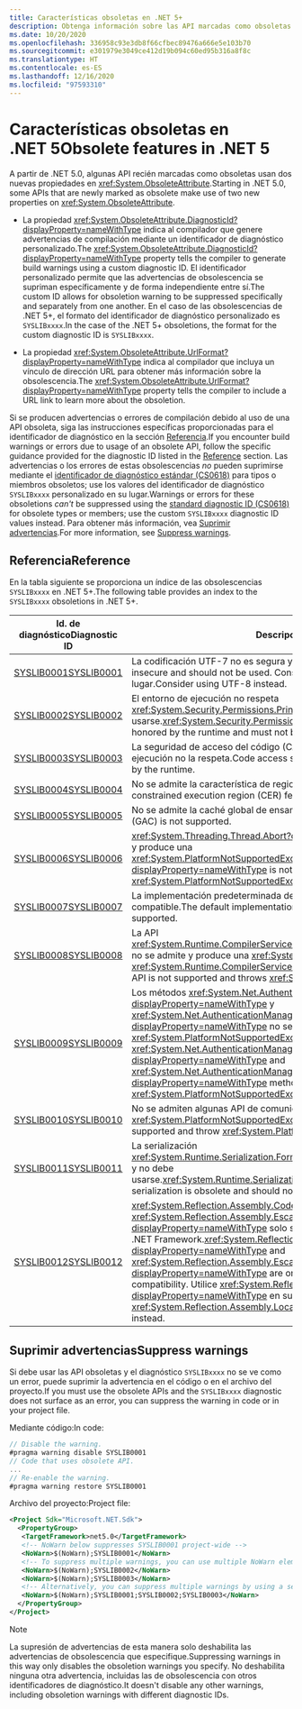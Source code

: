 ```yaml
---
title: Características obsoletas en .NET 5+
description: Obtenga información sobre las API marcadas como obsoletas en .NET 5.0 y versiones posteriores que generan advertencias del compilador SYSLIB.
ms.date: 10/20/2020
ms.openlocfilehash: 336958c93e3db8f66cfbec89476a666e5e103b70
ms.sourcegitcommit: e301979e3049ce412d19b094c60ed95b316a8f8c
ms.translationtype: HT
ms.contentlocale: es-ES
ms.lasthandoff: 12/16/2020
ms.locfileid: "97593310"
---
```

# <a name="obsolete-features-in-net-5"></a><span data-ttu-id="fb42a-103">Características obsoletas en .NET 5</span><span class="sxs-lookup"><span data-stu-id="fb42a-103">Obsolete features in .NET 5</span></span>

<span data-ttu-id="fb42a-104">A partir de .NET 5.0, algunas API recién marcadas como obsoletas usan dos nuevas propiedades en <xref:System.ObsoleteAttribute>.</span><span class="sxs-lookup"><span data-stu-id="fb42a-104">Starting in .NET 5.0, some APIs that are newly marked as obsolete make use of two new properties on <xref:System.ObsoleteAttribute>.</span></span>

- <span data-ttu-id="fb42a-105">La propiedad <xref:System.ObsoleteAttribute.DiagnosticId?displayProperty=nameWithType> indica al compilador que genere advertencias de compilación mediante un identificador de diagnóstico personalizado.</span><span class="sxs-lookup"><span data-stu-id="fb42a-105">The <xref:System.ObsoleteAttribute.DiagnosticId?displayProperty=nameWithType> property tells the compiler to generate build warnings using a custom diagnostic ID.</span></span> <span data-ttu-id="fb42a-106">El identificador personalizado permite que las advertencias de obsolescencia se supriman específicamente y de forma independiente entre sí.</span><span class="sxs-lookup"><span data-stu-id="fb42a-106">The custom ID allows for obsoletion warning to be suppressed specifically and separately from one another.</span></span> <span data-ttu-id="fb42a-107">En el caso de las obsolescencias de .NET 5+, el formato del identificador de diagnóstico personalizado es `SYSLIBxxxx`.</span><span class="sxs-lookup"><span data-stu-id="fb42a-107">In the case of the .NET 5+ obsoletions, the format for the custom diagnostic ID is `SYSLIBxxxx`.</span></span>

- <span data-ttu-id="fb42a-108">La propiedad <xref:System.ObsoleteAttribute.UrlFormat?displayProperty=nameWithType> indica al compilador que incluya un vínculo de dirección URL para obtener más información sobre la obsolescencia.</span><span class="sxs-lookup"><span data-stu-id="fb42a-108">The <xref:System.ObsoleteAttribute.UrlFormat?displayProperty=nameWithType> property tells the compiler to include a URL link to learn more about the obsoletion.</span></span>

<span data-ttu-id="fb42a-109">Si se producen advertencias o errores de compilación debido al uso de una API obsoleta, siga las instrucciones específicas proporcionadas para el identificador de diagnóstico en la sección [Referencia](#reference).</span><span class="sxs-lookup"><span data-stu-id="fb42a-109">If you encounter build warnings or errors due to usage of an obsolete API, follow the specific guidance provided for the diagnostic ID listed in the [Reference](#reference) section.</span></span> <span data-ttu-id="fb42a-110">Las advertencias o los errores de estas obsolescencias *no* pueden suprimirse mediante el [identificador de diagnóstico estándar (CS0618)](../../csharp/language-reference/compiler-messages/cs0618.md) para tipos o miembros obsoletos; use los valores del identificador de diagnóstico `SYSLIBxxxx` personalizado en su lugar.</span><span class="sxs-lookup"><span data-stu-id="fb42a-110">Warnings or errors for these obsoletions *can't* be suppressed using the [standard diagnostic ID (CS0618)](../../csharp/language-reference/compiler-messages/cs0618.md) for obsolete types or members; use the custom `SYSLIBxxxx` diagnostic ID values instead.</span></span> <span data-ttu-id="fb42a-111">Para obtener más información, vea [Suprimir advertencias](#suppress-warnings).</span><span class="sxs-lookup"><span data-stu-id="fb42a-111">For more information, see [Suppress warnings](#suppress-warnings).</span></span>

## <a name="reference"></a><span data-ttu-id="fb42a-112">Referencia</span><span class="sxs-lookup"><span data-stu-id="fb42a-112">Reference</span></span>

<span data-ttu-id="fb42a-113">En la tabla siguiente se proporciona un índice de las obsolescencias `SYSLIBxxxx` en .NET 5+.</span><span class="sxs-lookup"><span data-stu-id="fb42a-113">The following table provides an index to the `SYSLIBxxxx` obsoletions in .NET 5+.</span></span>

| <span data-ttu-id="fb42a-114">Id. de diagnóstico</span><span class="sxs-lookup"><span data-stu-id="fb42a-114">Diagnostic ID</span></span> | <span data-ttu-id="fb42a-115">Descripción</span><span class="sxs-lookup"><span data-stu-id="fb42a-115">Description</span></span> |
| - | - |
| [<span data-ttu-id="fb42a-116">SYSLIB0001</span><span class="sxs-lookup"><span data-stu-id="fb42a-116">SYSLIB0001</span></span>](syslib-warnings/syslib0001.md) | <span data-ttu-id="fb42a-117">La codificación UTF-7 no es segura y no debe usarse.</span><span class="sxs-lookup"><span data-stu-id="fb42a-117">The UTF-7 encoding is insecure and should not be used.</span></span> <span data-ttu-id="fb42a-118">Considere la posibilidad de usar UTF-8 en su lugar.</span><span class="sxs-lookup"><span data-stu-id="fb42a-118">Consider using UTF-8 instead.</span></span> |
| [<span data-ttu-id="fb42a-119">SYSLIB0002</span><span class="sxs-lookup"><span data-stu-id="fb42a-119">SYSLIB0002</span></span>](syslib-warnings/syslib0002.md) | <span data-ttu-id="fb42a-120">El entorno de ejecución no respeta <xref:System.Security.Permissions.PrincipalPermissionAttribute> y no debe usarse.</span><span class="sxs-lookup"><span data-stu-id="fb42a-120"><xref:System.Security.Permissions.PrincipalPermissionAttribute> is not honored by the runtime and must not be used.</span></span> |
| [<span data-ttu-id="fb42a-121">SYSLIB0003</span><span class="sxs-lookup"><span data-stu-id="fb42a-121">SYSLIB0003</span></span>](syslib-warnings/syslib0003.md) | <span data-ttu-id="fb42a-122">La seguridad de acceso del código (CAS) no es compatible o el entorno de ejecución no la respeta.</span><span class="sxs-lookup"><span data-stu-id="fb42a-122">Code access security (CAS) is not supported or honored by the runtime.</span></span> |
| [<span data-ttu-id="fb42a-123">SYSLIB0004</span><span class="sxs-lookup"><span data-stu-id="fb42a-123">SYSLIB0004</span></span>](syslib-warnings/syslib0004.md) | <span data-ttu-id="fb42a-124">No se admite la característica de regiones de ejecución restringidas (CER).</span><span class="sxs-lookup"><span data-stu-id="fb42a-124">The constrained execution region (CER) feature is not supported.</span></span> |
| [<span data-ttu-id="fb42a-125">SYSLIB0005</span><span class="sxs-lookup"><span data-stu-id="fb42a-125">SYSLIB0005</span></span>](syslib-warnings/syslib0005.md) | <span data-ttu-id="fb42a-126">No se admite la caché global de ensamblados (GAC).</span><span class="sxs-lookup"><span data-stu-id="fb42a-126">The global assembly cache (GAC) is not supported.</span></span> |
| [<span data-ttu-id="fb42a-127">SYSLIB0006</span><span class="sxs-lookup"><span data-stu-id="fb42a-127">SYSLIB0006</span></span>](syslib-warnings/syslib0006.md) | <span data-ttu-id="fb42a-128"><xref:System.Threading.Thread.Abort?displayProperty=nameWithType> no se admite y produce una <xref:System.PlatformNotSupportedException>.</span><span class="sxs-lookup"><span data-stu-id="fb42a-128"><xref:System.Threading.Thread.Abort?displayProperty=nameWithType> is not supported and throws <xref:System.PlatformNotSupportedException>.</span></span> |
| [<span data-ttu-id="fb42a-129">SYSLIB0007</span><span class="sxs-lookup"><span data-stu-id="fb42a-129">SYSLIB0007</span></span>](syslib-warnings/syslib0007.md) | <span data-ttu-id="fb42a-130">La implementación predeterminada de este algoritmo de criptografía no es compatible.</span><span class="sxs-lookup"><span data-stu-id="fb42a-130">The default implementation of this cryptography algorithm is not supported.</span></span> |
| [<span data-ttu-id="fb42a-131">SYSLIB0008</span><span class="sxs-lookup"><span data-stu-id="fb42a-131">SYSLIB0008</span></span>](syslib-warnings/syslib0008.md) | <span data-ttu-id="fb42a-132">La API <xref:System.Runtime.CompilerServices.DebugInfoGenerator.CreatePdbGenerator> no se admite y produce una <xref:System.PlatformNotSupportedException>.</span><span class="sxs-lookup"><span data-stu-id="fb42a-132">The <xref:System.Runtime.CompilerServices.DebugInfoGenerator.CreatePdbGenerator> API is not supported and throws <xref:System.PlatformNotSupportedException>.</span></span> |
| [<span data-ttu-id="fb42a-133">SYSLIB0009</span><span class="sxs-lookup"><span data-stu-id="fb42a-133">SYSLIB0009</span></span>](syslib-warnings/syslib0009.md) | <span data-ttu-id="fb42a-134">Los métodos <xref:System.Net.AuthenticationManager.Authenticate%2A?displayProperty=nameWithType> y <xref:System.Net.AuthenticationManager.PreAuthenticate%2A?displayProperty=nameWithType> no se admiten y producen una <xref:System.PlatformNotSupportedException>.</span><span class="sxs-lookup"><span data-stu-id="fb42a-134">The <xref:System.Net.AuthenticationManager.Authenticate%2A?displayProperty=nameWithType> and <xref:System.Net.AuthenticationManager.PreAuthenticate%2A?displayProperty=nameWithType> methods are not supported and throw <xref:System.PlatformNotSupportedException>.</span></span> |
| [<span data-ttu-id="fb42a-135">SYSLIB0010</span><span class="sxs-lookup"><span data-stu-id="fb42a-135">SYSLIB0010</span></span>](syslib-warnings/syslib0010.md) | <span data-ttu-id="fb42a-136">No se admiten algunas API de comunicación remota y producen una <xref:System.PlatformNotSupportedException>.</span><span class="sxs-lookup"><span data-stu-id="fb42a-136">Some remoting APIs are not supported and throw <xref:System.PlatformNotSupportedException>.</span></span> |
| [<span data-ttu-id="fb42a-137">SYSLIB0011</span><span class="sxs-lookup"><span data-stu-id="fb42a-137">SYSLIB0011</span></span>](syslib-warnings/syslib0011.md) | <span data-ttu-id="fb42a-138">La serialización <xref:System.Runtime.Serialization.Formatters.Binary.BinaryFormatter> está obsoleta y no debe usarse.</span><span class="sxs-lookup"><span data-stu-id="fb42a-138"><xref:System.Runtime.Serialization.Formatters.Binary.BinaryFormatter> serialization is obsolete and should not be used.</span></span> |
| [<span data-ttu-id="fb42a-139">SYSLIB0012</span><span class="sxs-lookup"><span data-stu-id="fb42a-139">SYSLIB0012</span></span>](syslib-warnings/syslib0012.md) | <span data-ttu-id="fb42a-140"><xref:System.Reflection.Assembly.CodeBase?displayProperty=nameWithType> y <xref:System.Reflection.Assembly.EscapedCodeBase?displayProperty=nameWithType> solo se incluyen para la compatibilidad con .NET Framework.</span><span class="sxs-lookup"><span data-stu-id="fb42a-140"><xref:System.Reflection.Assembly.CodeBase?displayProperty=nameWithType> and <xref:System.Reflection.Assembly.EscapedCodeBase?displayProperty=nameWithType> are only included for .NET Framework compatibility.</span></span> <span data-ttu-id="fb42a-141">Utilice <xref:System.Reflection.Assembly.Location?displayProperty=nameWithType> en su lugar.</span><span class="sxs-lookup"><span data-stu-id="fb42a-141">Use <xref:System.Reflection.Assembly.Location?displayProperty=nameWithType> instead.</span></span> |

## <a name="suppress-warnings"></a><span data-ttu-id="fb42a-142">Suprimir advertencias</span><span class="sxs-lookup"><span data-stu-id="fb42a-142">Suppress warnings</span></span>

<span data-ttu-id="fb42a-143">Si debe usar las API obsoletas y el diagnóstico `SYSLIBxxxx` no se ve como un error, puede suprimir la advertencia en el código o en el archivo del proyecto.</span><span class="sxs-lookup"><span data-stu-id="fb42a-143">If you must use the obsolete APIs and the `SYSLIBxxxx` diagnostic does not surface as an error, you can suppress the warning in code or in your project file.</span></span>

<span data-ttu-id="fb42a-144">Mediante código:</span><span class="sxs-lookup"><span data-stu-id="fb42a-144">In code:</span></span>

```csharp
// Disable the warning.
#pragma warning disable SYSLIB0001
// Code that uses obsolete API.
...
// Re-enable the warning.
#pragma warning restore SYSLIB0001
```

<span data-ttu-id="fb42a-145">Archivo del proyecto:</span><span class="sxs-lookup"><span data-stu-id="fb42a-145">Project file:</span></span>

```xml
<Project Sdk="Microsoft.NET.Sdk">
  <PropertyGroup>
   <TargetFramework>net5.0</TargetFramework>
   <!-- NoWarn below suppresses SYSLIB0001 project-wide -->
   <NoWarn>$(NoWarn);SYSLIB0001</NoWarn>
   <!-- To suppress multiple warnings, you can use multiple NoWarn elements -->
   <NoWarn>$(NoWarn);SYSLIB0002</NoWarn>
   <NoWarn>$(NoWarn);SYSLIB0003</NoWarn>
   <!-- Alternatively, you can suppress multiple warnings by using a semicolon-delimited list -->
   <NoWarn>$(NoWarn);SYSLIB0001;SYSLIB0002;SYSLIB0003</NoWarn>
  </PropertyGroup>
</Project>
```

> [!NOTE]
> <span data-ttu-id="fb42a-146">La supresión de advertencias de esta manera solo deshabilita las advertencias de obsolescencia que especifique.</span><span class="sxs-lookup"><span data-stu-id="fb42a-146">Suppressing warnings in this way only disables the obsoletion warnings you specify.</span></span> <span data-ttu-id="fb42a-147">No deshabilita ninguna otra advertencia, incluidas las de obsolescencia con otros identificadores de diagnóstico.</span><span class="sxs-lookup"><span data-stu-id="fb42a-147">It doesn't disable any other warnings, including obsoletion warnings with different diagnostic IDs.</span></span>
